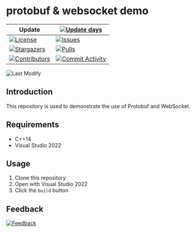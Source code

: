 # protobuf & websocket demo

| Update | [![Update days][update-days:badge]][update-days] |
| ------ | ------------------------------------------------ |
|[![License][license:badge]](/LICENSE)|[![Issues][issues:badge]][issues]|
|[![Stargazers][stargazers:badge]][stargazers]|[![Pulls][pulls:badge]][pulls]|
|[![Contributors][contributors:badge]][contributors]|[![Commit Activity][commit-activity:badge]][commit-activity]|

![Last Modify][last-modify:badge]

## Introduction

This repository is used to demonstrate the use of Protobuf and WebSocket.

## Requirements

* C++14
* Visual Studio 2022

## Usage

1. Clone this repository
2. Open with Visual Studio 2022
3. Click the `build` button

## Feedback

[![Feedback][email:badge]][email]

[email:badge]: https://img.shields.io/badge/mail-ohtoai.choo@gmail.com-blue.svg?style=for-the-badge
[email]: mailto:ohtoai.choo@gmail.com?subject=Feedback&body=This%20is%20a%20test%20feedback.

[last-modify:badge]: https://img.shields.io/badge/last_modify-2022--08--29_02:39:27-orange.svg?style=for-the-badge

[update-days:badge]: https://github.com/FirstGameDevOrg/ws-pb-demo/actions/workflows/update-days.yaml/badge.svg
[update-days]: https://github.com/FirstGameDevOrg/ws-pb-demo/actions/workflows/update-days.yaml

[license:badge]: https://img.shields.io/github/license/FirstGameDevOrg/ws-pb-demo?logo=github&style=for-the-badge

[issues:badge]: https://img.shields.io/github/issues/FirstGameDevOrg/ws-pb-demo?logo=github&style=for-the-badge
[issues]: https://github.com/FirstGameDevOrg/ws-pb-demo/issues

[stargazers:badge]: https://img.shields.io/github/stars/FirstGameDevOrg/ws-pb-demo?logo=github&style=for-the-badge
[stargazers]: https://github.com/FirstGameDevOrg/ws-pb-demo/stargazers

[pulls:badge]: https://img.shields.io/github/issues-pr/FirstGameDevOrg/ws-pb-demo?logo=github&color=0088ff&style=for-the-badge
[pulls]: https://github.com/FirstGameDevOrg/ws-pb-demo/pulls

[commit-activity:badge]: https://img.shields.io/github/commit-activity/m/FirstGameDevOrg/ws-pb-demo?logo=github&style=for-the-badge
[commit-activity]: https://github.com/FirstGameDevOrg/ws-pb-demo/pulse

[contributors:badge]: https://img.shields.io/github/contributors/FirstGameDevOrg/ws-pb-demo?logo=github&style=for-the-badge
[contributors]: https://github.com/FirstGameDevOrg/ws-pb-demo/contributors
